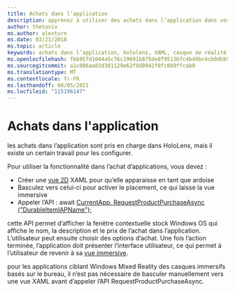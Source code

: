 ```yaml
---
title: Achats dans l'application
description: apprenez à utiliser des achats dans l’application dans vos applications de réalité mixte avec des vues XAML 2d et une fenêtre contextuelle d’inventaire Windows OS.
author: thetuvix
ms.author: alexturn
ms.date: 03/21/2018
ms.topic: article
keywords: achats dans l’application, hololens, XAML, casque de réalité mixte, casque Windows Mixed realisation, casque de réalité virtuelle
ms.openlocfilehash: fbb957d1044a5c76c19691b875de8f9513bfc4b49bc4cb0dbb98d045d615f1a4
ms.sourcegitcommit: a1c086aa83d381129e62f9d8942f0fc889ffcab0
ms.translationtype: MT
ms.contentlocale: fr-FR
ms.lasthandoff: 08/05/2021
ms.locfileid: "115196147"
---
```

# <a name="in-app-purchases"></a>Achats dans l'application

les achats dans l’application sont pris en charge dans HoloLens, mais il existe un certain travail pour les configurer.

Pour utiliser la fonctionnalité dans l’achat d’applications, vous devez :
* Créer une [vue 2D](../design/app-views.md) XAML pour qu’elle apparaisse en tant que ardoise
* Basculez vers celui-ci pour activer le placement, ce qui laisse la vue immersive
* Appeler l’API : await [CurrentApp. RequestProductPurchaseAsync ("DurableItemIAPName");](/uwp/api/windows.applicationmodel.store.currentapp#Windows_ApplicationModel_Store_CurrentApp_RequestProductPurchaseAsync_System_String_)

cette API permet d’afficher la fenêtre contextuelle stock Windows OS qui affiche le nom, la description et le prix de l’achat dans l’application. L’utilisateur peut ensuite choisir des options d’achat. Une fois l’action terminée, l’application doit présenter l’interface utilisateur, ce qui permet à l’utilisateur de revenir à sa [vue immersive](../design/app-views.md).

pour les applications ciblant Windows Mixed Reality des casques immersifs basés sur le bureau, il n’est pas nécessaire de basculer manuellement vers une vue XAML avant d’appeler l’API RequestProductPurchaseAsync.